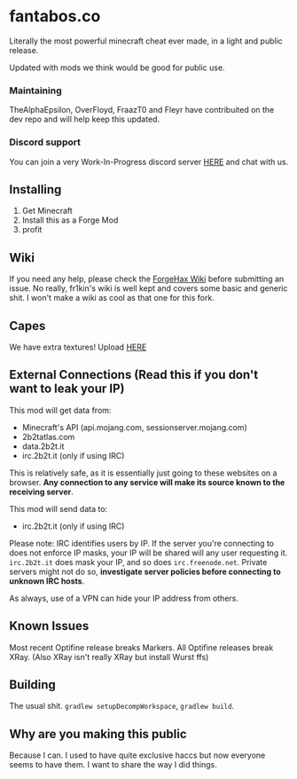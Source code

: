 # fantabos.co

Literally the most powerful minecraft cheat ever made, in a light and public release.

Updated with mods we think would be good for public use.

### Maintaining

TheAlphaEpsilon, OverFloyd, FraazT0 and Fleyr have contribuited on the dev repo and will help keep this updated.

### Discord support
You can join a very Work-In-Progress discord server [HERE](https://discord.gg/8QjDRRPyeh) and chat with us.

## Installing

1. Get Minecraft
7. Install this as a Forge Mod
420. profit

## Wiki

If you need any help, please check the [ForgeHax Wiki](https://github.com/fr1kin/ForgeHax/wiki) before submitting an issue.
No really, fr1kin's wiki is well kept and covers some basic and generic shit. I won't make a wiki as cool as that one for this fork.

## Capes

We have extra textures! Upload [HERE](http://upload.2b2t.it)

## External Connections (Read this if you don't want to leak your IP)

This mod will get data from:
* Minecraft's API (api.mojang.com, sessionserver.mojang.com)
* 2b2tatlas.com
* data.2b2t.it
* irc.2b2t.it (only if using IRC)

This is relatively safe, as it is essentially just going to these websites on a browser. **Any connection to any service will make its source known to the receiving server**.

This mod will send data to:
* irc.2b2t.it (only if using IRC)

Please note: IRC identifies users by IP. If the server you're connecting to does not enforce IP masks, your IP will be shared will any user requesting it. `irc.2b2t.it` does mask your IP, and so does `irc.freenode.net`. Private servers might not do so, **investigate server policies before connecting to unknown IRC hosts**.

As always, use of a VPN can hide your IP address from others.

## Known Issues

Most recent Optifine release breaks Markers. All Optifine releases break XRay. (Also XRay isn't really XRay but install Wurst ffs)

## Building

The usual shit. `gradlew setupDecompWorkspace`, `gradlew build`.

## Why are you making this public

Because I can. I used to have quite exclusive haccs but now everyone seems to have them. I want to share the way I did things.
